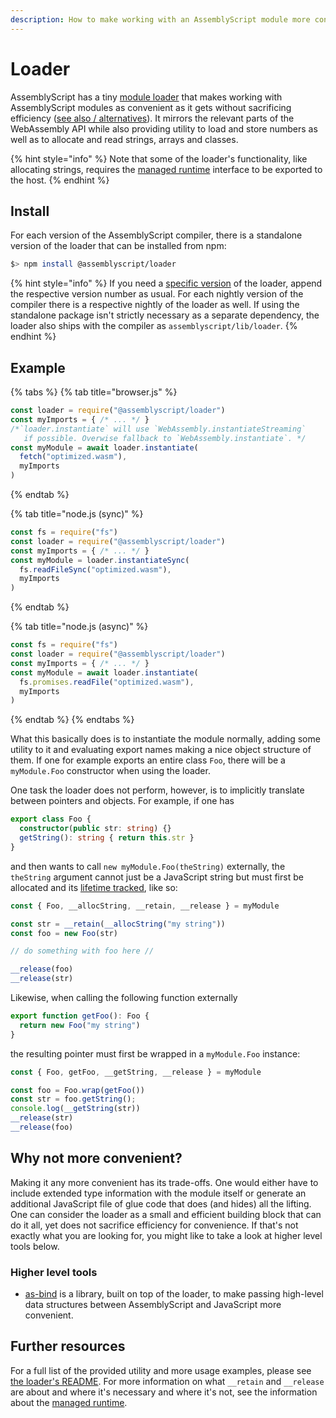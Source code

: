 ```yaml
---
description: How to make working with an AssemblyScript module more convenient.
---
```


# Loader

AssemblyScript has a tiny [module loader](https://github.com/AssemblyScript/assemblyscript/tree/master/lib/loader) that makes working with AssemblyScript modules as convenient as it gets without sacrificing efficiency \([see also / alternatives](loader.md#why-not-more-convenient)\). It mirrors the relevant parts of the WebAssembly API while also providing utility to load and store numbers as well as to allocate and read strings, arrays and classes.

{% hint style="info" %}
Note that some of the loader's functionality, like allocating strings, requires the [managed runtime](../details/runtime.md) interface to be exported to the host.
{% endhint %}

## Install

For each version of the AssemblyScript compiler, there is a standalone version of the loader that can be installed from npm:

```bash
$> npm install @assemblyscript/loader
```

{% hint style="info" %}
If you need a [specific version](https://github.com/AssemblyScript/assemblyscript/releases) of the loader, append the respective version number as usual. For each nightly version of the compiler there is a respective nightly of the loader as well. If using the standalone package isn't strictly necessary as a separate dependency, the loader also ships with the compiler as `assemblyscript/lib/loader`.
{% endhint %}

## Example

{% tabs %}
{% tab title="browser.js" %}
```javascript
const loader = require("@assemblyscript/loader")
const myImports = { /* ... */ }
/*`loader.instantiate` will use `WebAssembly.instantiateStreaming`
   if possible. Overwise fallback to `WebAssembly.instantiate`. */
const myModule = await loader.instantiate(
  fetch("optimized.wasm"),
  myImports
)
```
{% endtab %}

{% tab title="node.js \(sync\)" %}
```javascript
const fs = require("fs")
const loader = require("@assemblyscript/loader")
const myImports = { /* ... */ }
const myModule = loader.instantiateSync(
  fs.readFileSync("optimized.wasm"),
  myImports
)
```
{% endtab %}

{% tab title="node.js \(async\)" %}
```javascript
const fs = require("fs")
const loader = require("@assemblyscript/loader")
const myImports = { /* ... */ }
const myModule = await loader.instantiate(
  fs.promises.readFile("optimized.wasm"),
  myImports
)
```
{% endtab %}
{% endtabs %}

What this basically does is to instantiate the module normally, adding some utility to it and evaluating export names making a nice object structure of them. If one for example exports an entire class `Foo`, there will be a `myModule.Foo` constructor when using the loader.

One task the loader does not perform, however, is to implicitly translate between pointers and objects. For example, if one has

```typescript
export class Foo {
  constructor(public str: string) {}
  getString(): string { return this.str }
}
```

and then wants to call `new myModule.Foo(theString)` externally, the `theString` argument cannot just be a JavaScript string but must first be allocated and its [lifetime tracked](../details/runtime.md#managing-lifetimes), like so:

```javascript
const { Foo, __allocString, __retain, __release } = myModule

const str = __retain(__allocString("my string"))
const foo = new Foo(str)

// do something with foo here //

__release(foo)
__release(str)
```

Likewise, when calling the following function externally

```typescript
export function getFoo(): Foo {
  return new Foo("my string")
}
```

the resulting pointer must first be wrapped in a `myModule.Foo` instance:

```javascript
const { Foo, getFoo, __getString, __release } = myModule

const foo = Foo.wrap(getFoo())
const str = foo.getString();
console.log(__getString(str))
__release(str)
__release(foo)
```

## Why not more convenient?

Making it any more convenient has its trade-offs. One would either have to include extended type information with the module itself or generate an additional JavaScript file of glue code that does \(and hides\) all the lifting. One can consider the loader as a small and efficient building block that can do it all, yet does not sacrifice efficiency for convenience. If that's not exactly what you are looking for, you might like to take a look at higher level tools below.

### Higher level tools

* [as-bind](https://github.com/torch2424/as-bind) is a library, built on top of the loader, to make passing high-level data structures between AssemblyScript and JavaScript more convenient.

## Further resources

For a full list of the provided utility and more usage examples, please see [the loader's README](https://github.com/AssemblyScript/assemblyscript/tree/master/lib/loader). For more information on what `__retain` and `__release` are about and where it's necessary and where it's not, see the information about the [managed runtime](../details/runtime.md).

